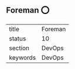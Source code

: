 ## Foreman :o:


|          |             |
| -------- | ----------- |
| title    | Foreman     | 
| status   | 10          |
| section  | DevOps      |
| keywords | DevOps      |





